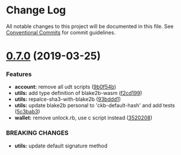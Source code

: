 # Change Log

All notable changes to this project will be documented in this file.
See [Conventional Commits](https://conventionalcommits.org) for commit guidelines.

# [0.7.0](https://github.com/keith-cy/ckb-sdk-js/compare/v0.0.1-alpha.3...v0.7.0) (2019-03-25)


### Features

* **account:** remove all udt scripts ([9b0f54b](https://github.com/keith-cy/ckb-sdk-js/commit/9b0f54b))
* **utils:** add type definition of blake2b-wasm ([f2cd199](https://github.com/keith-cy/ckb-sdk-js/commit/f2cd199))
* **utils:** repalce-sha3-with-blake2b ([93bddd1](https://github.com/keith-cy/ckb-sdk-js/commit/93bddd1))
* **utils:** update blake2b personal to 'ckb-default-hash' and add tests ([5c3bab3](https://github.com/keith-cy/ckb-sdk-js/commit/5c3bab3))
* **wallet:** remove unlock.rb, use c script instead ([3520208](https://github.com/keith-cy/ckb-sdk-js/commit/3520208))


### BREAKING CHANGES

* **utils:** update default signature method
